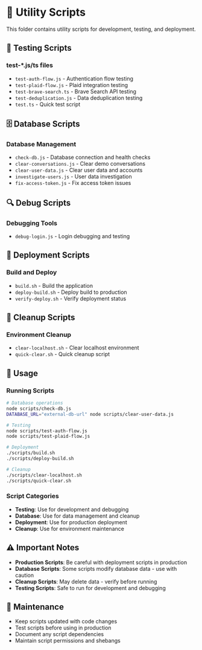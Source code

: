 # 🔧 Utility Scripts

This folder contains utility scripts for development, testing, and deployment.

## 🧪 **Testing Scripts**

### **test-*.js/ts files**
- `test-auth-flow.js` - Authentication flow testing
- `test-plaid-flow.js` - Plaid integration testing
- `test-brave-search.ts` - Brave Search API testing
- `test-deduplication.js` - Data deduplication testing
- `test.ts` - Quick test script

## 🗄️ **Database Scripts**

### **Database Management**
- `check-db.js` - Database connection and health checks
- `clear-conversations.js` - Clear demo conversations
- `clear-user-data.js` - Clear user data and accounts
- `investigate-users.js` - User data investigation
- `fix-access-token.js` - Fix access token issues

## 🔍 **Debug Scripts**

### **Debugging Tools**
- `debug-login.js` - Login debugging and testing

## 🚀 **Deployment Scripts**

### **Build and Deploy**
- `build.sh` - Build the application
- `deploy-build.sh` - Deploy build to production
- `verify-deploy.sh` - Verify deployment status

## 🧹 **Cleanup Scripts**

### **Environment Cleanup**
- `clear-localhost.sh` - Clear localhost environment
- `quick-clear.sh` - Quick cleanup script

## 📖 **Usage**

### **Running Scripts**
```bash
# Database operations
node scripts/check-db.js
DATABASE_URL="external-db-url" node scripts/clear-user-data.js

# Testing
node scripts/test-auth-flow.js
node scripts/test-plaid-flow.js

# Deployment
./scripts/build.sh
./scripts/deploy-build.sh

# Cleanup
./scripts/clear-localhost.sh
./scripts/quick-clear.sh
```

### **Script Categories**

- **Testing**: Use for development and debugging
- **Database**: Use for data management and cleanup
- **Deployment**: Use for production deployment
- **Cleanup**: Use for environment maintenance

## ⚠️ **Important Notes**

- **Production Scripts**: Be careful with deployment scripts in production
- **Database Scripts**: Some scripts modify database data - use with caution
- **Cleanup Scripts**: May delete data - verify before running
- **Testing Scripts**: Safe to run for development and debugging

## 🔄 **Maintenance**

- Keep scripts updated with code changes
- Test scripts before using in production
- Document any script dependencies
- Maintain script permissions and shebangs 